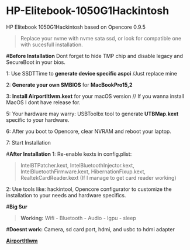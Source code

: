 # HP-Elitebook-1050G1Hackintosh
HP Elitebook 1050G1Hackintosh based on Opencore 0.9.5

>Replace your nvme with nvme sata ssd, or look for compatible one with sucesfull installation.

#**Before Installation** 
Dont forget to hide TMP chip and disable legacy and SecureBoot in your bios.

1: Use SSDTTime to **generate device specific aspci** /Just replace mine

2: **Generate your own SMBIOS** for **MacBookPro15,2**

3: **Install AirportItlwm.kext** for your macOS version // If you wanna install MacOS I dont have release for.

5: Your hardware may warry: USBToolbx tool to generate **UTBMap.kext** specific to your hardware.

6: After you boot to Opencore, clear NVRAM and reboot your laptop.

7: Start Installation



#**After Installation** 
1: Re-enable kexts in config.plist:
>IntelBTPatcher.kext, IntelBluetoothInjector.kext, IntelBluetoothFirmware.kext, HibernationFixup.kext, RealtekCardReader.kext (If I manage to get card reader working)

2: Use tools like: hackintool, Opencore configurator to customize the installation to your needs and hardware specifics.

#**Big Sur** 
>**Working:**
Wifi - Bluetooth - Audio - Igpu - sleep

#**Doesnt work:**
Camera, sd card port, hdmi, and usbc to hdmi adapter

[**AirportItlwm**](https://github.com/OpenIntelWireless/itlwm/releases/)


